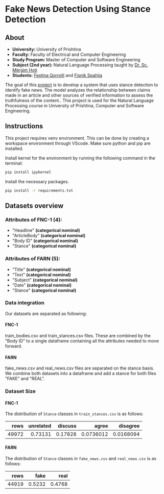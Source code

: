 # Fake News Detection Using Stance Detection

## About

- <strong>University: </strong>University of Prishtina
- <strong>Faculty: </strong>Faculty of Electrical and Computer Engineering
- <strong>Study Program: </strong>Master of Computer and Software Engineering
- <strong>Subject (2nd year): </strong>Natural Language Processing taught by [Dr. Sc. Mërgim Hoti](https://staff.uni-pr.edu/profile/m%C3%ABrgimhoti)
- <strong>Students:</strong> [Festina Qorrolli](https://github.com/festinaqorrolli) and [Fisnik Spahija](https://github.com/Fisinik/)

The goal of this [project](https://github.com/fisinik/fake-news-detection-using-stance-detection) is to develop a system that uses stance detection to identify fake news. The model analyzes the relationship between claims made in an article and other sources of verified information to assess the truthfulness of the content.. This project is used for the Natural Language Processing course in University of Prishtina, Computer and Software Engineering.

## Instructions

This project requires venv environment. This can be done by creating a workspace environment through VScode. Make sure python and pip are installed.

Install kernel for the environment by running the following command in the terminal:

```bash
pip install ipykernel
```

Install the necessary packages.

```bash
pip install -r requirements.txt
```

## Datasets overview

### Attributes of FNC-1 (4):

- "Headline" <strong>(categorical nominal)</strong>
- "ArticleBody" <strong>(categorical nominal)</strong>
- "Body ID" <strong>(categorical nominal)</strong>
- "Stance" <strong>(categorical nominal)</strong>

### Attributes of FARN (5):

- "Title" <strong>(categorical nominal)</strong>
- "Text" <strong>(categorical nominal)</strong>
- "Subject" <strong>(categorical nominal)</strong>
- "Date" <strong>(categorical nominal)</strong>
- "Stance" <strong>(categorical nominal)</strong>

### Data integration

Our datasets are separated as following:

#### FNC-1

train_bodies.csv and train_stances.csv files. These are combined by the "Body ID" to a single dataframe containing all the attributes needed to move forward.

#### FARN

fake_news.csv and real_news.csv files are separated on the stance basis. We combine both datasets into a dataframe and add a stance for both files "FAKE" and "REAL".

### Dataset Size

#### FNC-1

The distribution of `Stance` classes in `train_stances.csv` is as follows:

|  rows | unrelated | discuss |     agree |  disagree |
| ----: | --------: | ------: | --------: | --------: |
| 49972 |   0.73131 | 0.17828 | 0.0736012 | 0.0168094 |

#### FARN

The distribution of `Stance` classes in `fake_news.csv` and `real_news.csv` is as follows:

|  rows |   fake |   real |
| ----: | -----: | -----: |
| 44919 | 0.5232 | 0.4768 |
